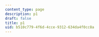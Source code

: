 ```yaml
---
content_type: page
description: p1
draft: false
title: p1
uid: b510c779-4f6d-4cce-9312-634da4f0cc8a
---
```


